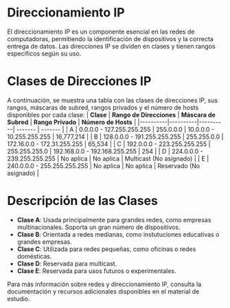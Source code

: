 # Direccionamiento IP
El direccionamiento IP es un componente esencial en las redes de computadoras, permitiendo la identificación de dispositivos y la correcta entrega de datos. Las direcciones IP se dividen en clases y tienen rangos específicos según su uso.
# Clases de Direcciones IP
A continuación, se muestra una tabla con las clases de direcciones IP, sus rangos, máscaras de subred, rangos privados y el número de hosts disponibles por cada clase:
| __Clase__ | __Rango de Direcciones__ | __Máscara de Subred__ | __Rango Privado__ |  __Número de Hosts__ |
|----------|----------|----------| ------- | ------- |
| A    | 0.0.0.0 - 127.255.255.255   | 255.0.0.0   | 10.0.0.0 - 10.255.255.255 | 16,777,214 | 
| B    | 128.0.0.0 - 191.255.255.255   | 255.255.0.0   | 172.16.0.0 - 172.31.255.255 | 65,534 | 
| C    | 192.0.0.0 - 223.255.255.255   | 255.255.255.0   | 192.168.0.0 - 192.168.255.255 | 254 |
| D    | 224.0.0.0 - 239.255.255.255   | No aplica   | No aplica | Multicast (No asignado) |
| E    | 240.0.0.0 - 255.255.255.255   | No aplica   | No aplica | Reservado (No asignado) |

# Descripción de las Clases
* __Clase A__: Usada principalmente para grandes redes, como empresas multinacionales. Soporta un gran número de dispositivos.
* __Clase B__: Orientada a redes medianas, como instutuciones educativas o grandes empresas.
* __Clase C__: Utilizada para redes pequeñas, como oficinas o redes domésticas.
* __Clase D__: Reservada para multicast.
* __Clase E__: Reservada para usos futuros o experimentales.

Para más información sobre redes y direccionamiento IP, consulta la documentación y recursos adicionales disponibles en el material de estudio.